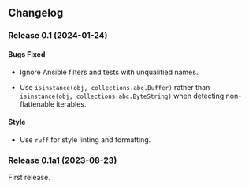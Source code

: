 ## Changelog

### Release 0.1 (2024-01-24)

#### Bugs Fixed

- Ignore Ansible filters and tests with unqualified names.

- Use `isinstance(obj, collections.abc.Buffer)` rather than
  `isinstance(obj, collections.abc.ByteString)` when detecting
  non-flattenable iterables.

#### Style

- Use `ruff` for style linting and formatting.

### Release 0.1a1 (2023-08-23)

First release.
